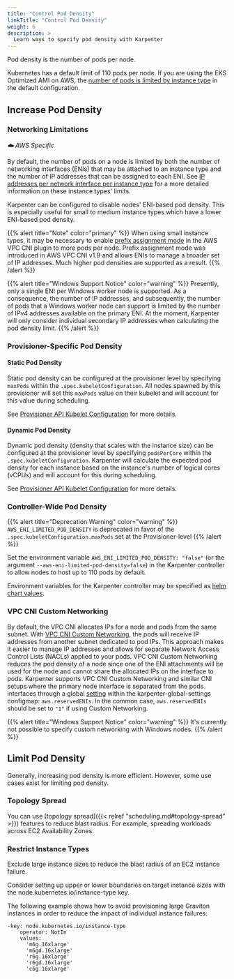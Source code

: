 ```yaml
---
title: "Control Pod Density"
linkTitle: "Control Pod Density"
weight: 6
description: >
  Learn ways to specify pod density with Karpenter
---
```


Pod density is the number of pods per node.

Kubernetes has a default limit of 110 pods per node. If you are using the EKS Optimized AMI on AWS, the [number of pods is limited by instance type](https://github.com/awslabs/amazon-eks-ami/blob/master/files/eni-max-pods.txt) in the default configuration.

## Increase Pod Density

### Networking Limitations

*☁️ AWS Specific*

By default, the number of pods on a node is limited by both the number of networking interfaces (ENIs) that may be attached to an instance type and the number of IP addresses that can be assigned to each ENI.  See [IP addresses per network interface per instance type](https://docs.aws.amazon.com/AWSEC2/latest/UserGuide/using-eni.html#AvailableIpPerENI) for a more detailed information on these instance types' limits.

Karpenter can be configured to disable nodes' ENI-based pod density.  This is especially useful for small to medium instance types which have a lower ENI-based pod density.

{{% alert title="Note" color="primary" %}}
When using small instance types, it may be necessary to enable [prefix assignment mode](https://aws.amazon.com/blogs/containers/amazon-vpc-cni-increases-pods-per-node-limits/) in the AWS VPC CNI plugin to more pods per node.  Prefix assignment mode was introduced in AWS VPC CNI v1.9 and allows ENIs to manage a broader set of IP addresses.  Much higher pod densities are supported as a result.
{{% /alert %}}

{{% alert title="Windows Support Notice" color="warning" %}}
Presently, only a single ENI per Windows worker node is supported.
As a consequence, the number of IP addresses, and subsequently, the number of pods that a Windows worker node can support is limited by the number of IPv4 addresses available on the primary ENI.
At the moment, Karpenter will only consider individual secondary IP addresses when calculating the pod density limit.
{{% /alert %}}

### Provisioner-Specific Pod Density

#### Static Pod Density

Static pod density can be configured at the provisioner level by specifying `maxPods` within the `.spec.kubeletConfiguration`. All nodes spawned by this provisioner will set this `maxPods` value on their kubelet and will account for this value during scheduling.

See [Provisioner API Kubelet Configuration](../provisioners/#max-pods) for more details.

#### Dynamic Pod Density

Dynamic pod density (density that scales with the instance size) can be configured at the provisioner level by specifying `podsPerCore` within the `.spec.kubeletConfiguration`. Karpenter will calculate the expected pod density for each instance based on the instance's number of logical cores (vCPUs) and will account for this during scheduling.

See [Provisioner API Kubelet Configuration](../provisioners/#pod-density) for more details.

### Controller-Wide Pod Density

{{% alert title="Deprecation Warning" color="warning" %}}
`AWS_ENI_LIMITED_POD_DENSITY` is deprecated in favor of the `.spec.kubeletConfiguration.maxPods` set at the Provisioner-level
{{% /alert %}}

Set the environment variable `AWS_ENI_LIMITED_POD_DENSITY: "false"` (or the argument  `--aws-eni-limited-pod-density=false`) in the Karpenter controller to allow nodes to host up to 110 pods by default.

Environment variables for the Karpenter controller may be specified as [helm chart values](https://github.com/aws/karpenter/blob/c73f425e924bb64c3f898f30ca5035a1d8591183/charts/karpenter/values.yaml#L15).

### VPC CNI Custom Networking

By default, the VPC CNI allocates IPs for a node and pods from the same subnet. With [VPC CNI Custom Networking](https://aws.github.io/aws-eks-best-practices/networking/custom-networking), the pods will receive IP addresses from another subnet dedicated to pod IPs. This approach makes it easier to manage IP addresses and allows for separate Network Access Control Lists (NACLs) applied to your pods. VPC CNI Custom Networking reduces the pod density of a node since one of the ENI attachments will be used for the node and cannot share the allocated IPs on the interface to pods. Karpenter supports VPC CNI Custom Networking and similar CNI setups where the primary node interface is separated from the pods interfaces through a global [setting](./settings.md#configmap) within the karpenter-global-settings configmap: `aws.reservedENIs`. In the common case, `aws.reservedENIs` should be set to `"1"` if using Custom Networking.

{{% alert title="Windows Support Notice" color="warning" %}}
It's currently not possible to specify custom networking with Windows nodes.
{{% /alert %}}

## Limit Pod Density

Generally, increasing pod density is more efficient. However, some use cases exist for limiting pod density.

### Topology Spread

You can use [topology spread]({{< relref "scheduling.md#topology-spread" >}}) features to reduce blast radius. For example, spreading workloads across EC2 Availability Zones.


### Restrict Instance Types

Exclude large instance sizes to reduce the blast radius of an EC2 instance failure.

Consider setting up upper or lower boundaries on target instance sizes with the node.kubernetes.io/instance-type key.

The following example shows how to avoid provisioning large Graviton instances in order to reduce the impact of individual instance failures:

```
-key: node.kubernetes.io/instance-type
    operator: NotIn
    values:
      'm6g.16xlarge'
      'm6gd.16xlarge'
      'r6g.16xlarge'
      'r6gd.16xlarge'
      'c6g.16xlarge'
```
